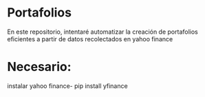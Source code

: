 # Portafolios
En este repositorio, intentaré automatizar la creación de portafolios eficientes a partir de datos recolectados en  yahoo finance
# Necesario:
instalar yahoo finance- pip install yfinance